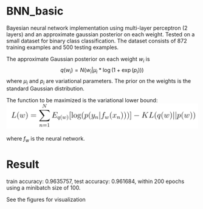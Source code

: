 <script type="text/javascript" async
  src="https://cdn.mathjax.org/mathjax/latest/MathJax.js?config=TeX-MML-AM_CHTML">
</script>

# BNN_basic
Bayesian neural network implementation using multi-layer perceptron (2 layers) and an approximate gaussian posterior on each weight. Tested on a small dataset for binary class classification. The dataset consists of 872 training examples and 500 testing examples. 

The approximate Gaussian posterior on each weight $w_i$ is $$q(w_i) = N(w_i|\mu_i*\log(1+\exp(p_i)))$$ where $\mu_i$ and $p_i$ are variational parameters. The prior on the weights is the standard Gaussian distribution. 

The function to be maximized is the variational lower bound:
![var_low_bound](https://github.com/HoAdrian/BNN_basic/blob/main/images/var_low_bd.png)
<!-- $$ L(w) = \sum_{n=1}^N E_{q(w)}\[\log(p(y_n|f_w(x_n)))\] - KL(q(w)||p(w))$$ -->
where $f_w$ is the neural network. 



# Result
train accuracy: 0.9635757, 
test accuracy:  0.961684, 
within 200 epochs using a minibatch size of 100. 

See the figures for visualization
